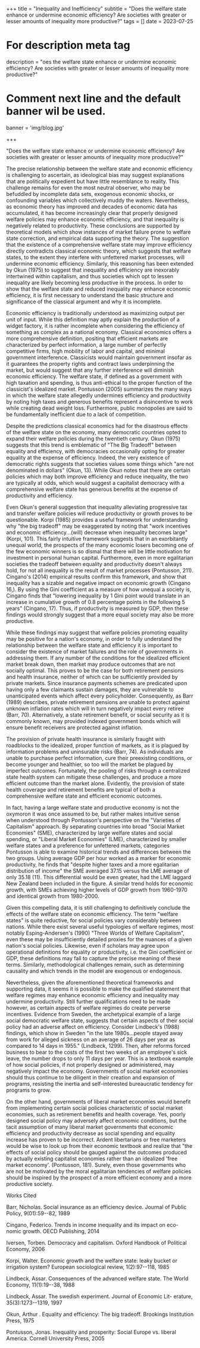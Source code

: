 +++
title = "Inequality and Inefficiency"
subtitle = "Does the welfare state enhance or undermine economic efficiency? Are societies with greater or lesser amounts of inequality more productive?"
tags = []
date = 2023-07-25

# For description meta tag
description = "oes the welfare state enhance or undermine economic efficiency? Are societies with greater or lesser amounts of inequality more productive?"

# Comment next line and the default banner wil be used.
banner = 'img/blog.jpg'

+++

"Does the welfare state enhance or undermine economic efficiency? Are
societies with greater or lesser amounts of inequality more productive?"

The precise relationship between the welfare state and economic
efficiency is challenging to ascertain, as ideological bias may suggest
explanations that are politically expedient but have little resemblance
to reality. This challenge remains for even the most neutral observer,
who may be befuddled by incomplete data sets, exogenous economic shocks,
or confounding variables which collectively muddy the waters.
Nevertheless, as economic theory has improved and decades of economic
data has accumulated, it has become increasingly clear that properly
designed welfare policies may enhance economic efficiency, and that
inequality is negatively related to productivity. These conclusions are
supported by theoretical models which show instances of market failure
prone to welfare state correction, and empirical data supporting the
theory. The suggestion that the existence of a comprehensive welfare
state may improve efficiency directly contradicts classical economic
theory, which suggests that welfare states, to the extent they interfere
with unfettered market processes, will undermine economic efficiency.
Similarly, this reasoning has been extended by Okun (1975) to suggest
that inequality and efficiency are inexorably intertwined within
capitalism, and thus societies which opt to lessen inequality are likely
becoming less productive in the process. In order to show that the
welfare state and reduced inequality may enhance economic efficiency, it
is first necessary to understand the basic structure and significance of
the classical argument and why it is incomplete.

Economic efficiency is traditionally understood as maximizing output per
unit of input. While this definition may aptly explain the production of
a widget factory, it is rather incomplete when considering the
efficiency of something as complex as a national economy. Classical
economics offers a more comprehensive definition, positing that
efficient markets are characterized by perfect information, a large
number of perfectly competitive firms, high mobility of labor and
capital, and minimal government interference. Classicists would maintain
government insofar as it guarantees the property rights and contract
laws underpinning the market, but would suggest that any further
interference will diminish economic efficiency. The welfare state, if
defined as a government with high taxation and spending, is thus
anti-ethical to the proper function of the classicist's idealized
market. Pontusson (2005) summarizes the many ways in which the welfare
state allegedly undermines efficiency and productivity by noting high
taxes and generous benefits represent a disincentive to work while
creating dead weight loss. Furthermore, public monopolies are said to be
fundamentally inefficient due to a lack of competition.

Despite the predictions classical economics had for the disastrous
effects of the welfare state on the economy, many democratic countries
opted to expand their welfare policies during the twentieth century.
Okun (1975) suggests that this trend is emblematic of "The Big Tradeoff"
between equality and efficiency, with democracies occasionally opting
for greater equality at the expense of efficiency. Indeed, the very
existence of democratic rights suggests that societies values some
things which "are not denominated in dollars" (Okun, 13). While Okun
notes that there are certain policies which may both improve efficiency
and reduce inequality, the two are typically at odds, which would
suggest a capitalist democracy with a comprehensive welfare state has
generous benefits at the expense of productivity and efficiency.

Even Okun's general suggestion that inequality alleviating progressive
tax and transfer welfare policies will reduce productivity or growth
proves to be questionable. Korpi (1985) provides a useful framework for
understanding why "the big tradeoff" may be exaggerated by noting that
"work incentives and economic efficiency...(will) decrease when
inequality becomes large" (Korpi, 101). This fairly intuitive framework
suggests that in an exorbitantly unequal world, the prospects of the
many economic losers becoming one of the few economic winners is so
dismal that there will be little motivation for investment in personal
human capital. Furthermore, even in more egalitarian societies the
tradeoff between equality and productivity doesn't always hold, for not
all inequality is the result of market processes (Pontusson, 211).
Cingano's (2014) empirical results confirm this framework, and show that
inequality has a sizable and negative impact on economic growth (Cingano
16,). By using the Gini coefficient as a measure of how unequal a
society is, Cingano finds that "lowering inequality by 1 Gini point
would translate in an increase in cumulative growth of 0.8 percentage
points in the following 5 years" (Cingano, 17). Thus, if productivity is
measured by GDP, then these findings would strongly suggest that a more
equal society may also be more productive.

While these findings may suggest that welfare policies promoting
equality may be positive for a nation's economy, in order to fully
understand the relationship between the welfare state and efficiency it
is important to consider the existence of market failures and the role
of governments in addressing them. If any number of the conditions for
the idealized efficient market break down, then market may produce
outcomes that are not socially optimal. This proves to be the case for
both retirement pensions and health insurance, neither of which can be
sufficiently provided by private markets. Since insurance payments
schemes are predicated upon having only a few claimants sustain damages,
they are vulnerable to unanticipated events which affect every
policyholder. Consequently, as Barr (1989) describes, private retirement
pensions are unable to protect against unknown inflation rates which
will in turn negatively impact every retiree (Barr, 70). Alternatively,
a state retirement benefit, or social security as it is commonly known,
may provided indexed government bonds which will ensure benefit
receivers are protected against inflation.

The provision of private health insurance is similarly fraught with
roadblocks to the idealized, proper function of markets, as it is
plagued by information problems and uninsurable risks (Barr, 74). As
individuals are unable to purchase perfect information, cure their
preexisting conditions, or become younger and healthier, so too will the
market be plagued by imperfect outcomes. Fortunately, the pooling of
risks through a centralized state health system can mitigate these
challenges, and produce a more efficient outcome than the market alone.
Evidently, the provision of state health coverage and retirement
benefits are typical of both a comprehensive welfare state and efficient
economic outcomes.

In fact, having a large welfare state and productive economy is not the
oxymoron it was once assumed to be, but rather makes intuitive sense
when understood through Pontusson's perspective on the "Varieties of
Capitalism" approach. By separating countries into broad "Social Market
Economies" (SME), characterized by large welfare states and social
spending, or "Liberal Market Economies" (LME), characterized by smaller
welfare states and a preference for unfettered markets, categories
Pontusson is able to examine historical trends and differences between
the two groups. Using average GDP per hour worked as a marker for
economic productivity, he finds that "despite higher taxes and a more
egalitarian distribution of income" the SME averaged 37.15 versus the
LME average of only 35.18 (11). This differential would be even greater,
had the LME laggard New Zealand been included in the figure. A similar
trend holds for economic growth, with SMEs achieving higher levels of
GDP growth from 1960-1970 and identical growth from 1980-2000.

Given this compelling data, it is still challenging to definitively
conclude the effects of the welfare state on economic efficiency. The
term "welfare states" is quite reductive, for social policies vary
considerably between nations. While there exist several useful
typologies of welfare regimes, most notably Esping-Andersen's (1990)
"Three Worlds of Welfare Capitalism", even these may be insufficiently
detailed proxies for the nuances of a given nation's social policies.
Likewise, even if scholars may agree upon operational definitions for
equality or productivity, i.e. the Gini coefficient or GDP, these
definitions may fall to capture the precise meaning of these terms.
Similarly, methodological challenges remain, such as determining
causality and which trends in the model are exogenous or endogenous.

Nevertheless, given the aforementioned theoretical frameworks and
supporting data, it seems it is possible to make the qualified statement
that welfare regimes may enhance economic efficiency and inequality may
undermine productivity. Still further qualifications need to be made
however, as certain aspects of welfare regimes do create perverse
incentives. Evidence from Sweden, the archetypical example of a large
social democratic welfare state, suggests that certain aspects of their
social policy had an adverse affect on efficiency. Consider Lindbeck's
(1988) findings, which show in Sweden "in the late 1980s...people stayed
away from work for alleged sickness on an average of 26 days per year as
compared to 14 days in 1955." (Lindbeck, 1299). Then, after reforms
forced business to bear to the costs of the first two weeks of an
employee's sick leave, the number drops to only 11 days per year. This
is a textbook example of how social policies, if not properly designed
or administered, may negatively impact the economy. Governments of
social market economies should thus continue to be diligent in their
creation and expansion of programs, resisting the inertia and
self-interested bureaucratic tendency for programs to grow.

On the other hand, governments of liberal market economies would benefit
from implementing certain social policies characteristic of social
market economies, such as retirement benefits and health coverage. Yes,
poorly designed social policy may adversely affect economic conditions,
but the tacit assumption of many liberal market governments that
economic efficiency and productivity decrease as social spending and
equality increase has proven to be incorrect. Ardent libertarians or
free marketers would be wise to look up from their economic textbook and
realize that "the effects of social policy should be gauged against the
outcomes produced by actually existing capitalist economies rather than
an idealized 'free market economy'. (Pontusson, 181). Surely, even those
governments who are not be motivated by the moral egalitarian tendencies
of welfare policies should be inspired by the prospect of a more
efficient economy and a more productive society.

Works Cited

Barr, Nicholas. Social insurance as an efficiency device. Journal of
Public Policy, 9(01):59--82, 1989

Cingano, Federico. Trends in income inequality and its impact on eco-
nomic growth. OECD Publishing, 2014

Iversen, Torben. Democracy and capitalism. Oxford Handbook of Political
Economy, 2006

Korpi, Walter. Economic growth and the welfare state: leaky bucket or
irrigation system? European sociological review, 1(2):97--118, 1985

Lindbeck, Assar. Consequences of the advanced welfare state. The World
Economy, 11(1):19--38, 1988

Lindbeck, Assar. The swedish experiment. Journal of Economic Lit-
erature, 35(3):1273--1319, 1997

Okun, Arthur . Equality and efficiency: The big tradeoff. Brookings
Institution Press, 1975

Pontusson, Jonas. Inequality and prosperity: Social Europe vs. liberal
America. Cornell University Press, 2005
